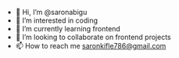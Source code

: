 - 👋 Hi, I’m @saronabigu
- 👀 I’m interested in coding
- 🌱 I’m currently learning frontend
- 💞️ I’m looking to collaborate on frontend projects
- 📫 How to reach me saronkifle786@gmail.com

<!---
saronabigu/saronabigu is a ✨ special ✨ repository because its `README.md` (this file) appears on your GitHub profile.
You can click the Preview link to take a look at your changes.
--->
